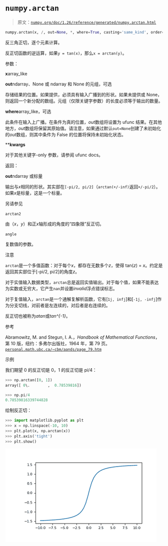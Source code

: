 # `numpy.arctan`

> 原文：[`numpy.org/doc/1.26/reference/generated/numpy.arctan.html`](https://numpy.org/doc/1.26/reference/generated/numpy.arctan.html)

```py
numpy.arctan(x, /, out=None, *, where=True, casting='same_kind', order='K', dtype=None, subok=True[, signature, extobj]) = <ufunc 'arctan'>
```

反三角正切，逐个元素计算。

反正切函数的逆运算，如果`y = tan(x)`，那么`x = arctan(y)`。

参数：

**x**array_like

**out**ndarray、None 或 ndarray 和 None 的元组，可选

存储结果的位置。如果提供，必须具有输入广播到的形状。如果未提供或 None，则返回一个新分配的数组。元组（仅限关键字参数）的长度必须等于输出的数量。 

**where**array_like，可选

此条件在输入上广播。在条件为真的位置，*out*数组将设置为 ufunc 结果。在其他地方，*out*数组将保留其原始值。请注意，如果通过默认`out=None`创建了未初始化的*out*数组，则其中条件为 False 的位置将保持未初始化状态。

****kwargs**

对于其他关键字-only 参数，请参阅 ufunc docs。

返回：

**out**ndarray 或标量

输出与*x*相同的形状。其实部在`[-pi/2, pi/2]`（`arctan(+/-inf)`返回`+/-pi/2`）。如果*x*是标量，这是一个标量。

另请参见

`arctan2`

由（*x*，*y*）和正*x*轴形成的角度的“四象限”反正切。

`angle`

复数值的参数。

注意

`arctan`是一个多值函数：对于每个*x*，都存在无数多个*z*，使得 tan(*z*) = *x*。约定是返回其实部位于[-pi/2, pi/2]的角度*z*。

对于实值输入数据类型，`arctan`总是返回实值输出。对于每个值，如果不能表达为实数或无穷大，它产生`nan`并设置*invalid*浮点错误标志。

对于复值输入，`arctan`是一个通解复解析函数，它有[`1j, infj`]和[`-1j, -infj`]作为分支切线，对前者是左连续的，对后者是右连续的。

反正切也被称为*atan*或*tan^{-1}*。

参考

Abramowitz, M. and Stegun, I. A.，*Handbook of Mathematical Functions*，第 10 版，纽约：多弗尔出版社，1964 年，第 79 页。[`personal.math.ubc.ca/~cbm/aands/page_79.htm`](https://personal.math.ubc.ca/~cbm/aands/page_79.htm)

示例

我们期望 0 的反正切是 0，1 的反正切是 pi/4：

```py
>>> np.arctan([0, 1])
array([ 0\.        ,  0.78539816]) 
```

```py
>>> np.pi/4
0.78539816339744828 
```

绘制反正切：

```py
>>> import matplotlib.pyplot as plt
>>> x = np.linspace(-10, 10)
>>> plt.plot(x, np.arctan(x))
>>> plt.axis('tight')
>>> plt.show() 
```

![../../_images/numpy-arctan-1.png](img/26025b19f7613f2b887547163d28f9bb.png)
